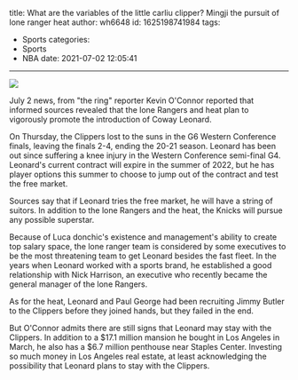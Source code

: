 title: What are the variables of the little carliu clipper? Mingji  the pursuit of lone ranger heat
author: wh6648
id: 1625198741984
tags: 
- Sports
categories: 
- Sports
- NBA
date: 2021-07-02 12:05:41
---
![](https://p3.itc.cn/images01/20210702/f4e6beb0f55644078467a37b99654b98.jpeg)


July 2 news, from "the ring" reporter Kevin O'Connor reported that informed sources revealed that the lone Rangers and heat plan to vigorously promote the introduction of Coway Leonard.

On Thursday, the Clippers lost to the suns in the G6 Western Conference finals, leaving the finals 2-4, ending the 20-21 season. Leonard has been out since suffering a knee injury in the Western Conference semi-final G4. Leonard's current contract will expire in the summer of 2022, but he has player options this summer to choose to jump out of the contract and test the free market.

Sources say that if Leonard tries the free market, he will have a string of suitors. In addition to the lone Rangers and the heat, the Knicks will pursue any possible superstar.

Because of Luca donchic's existence and management's ability to create top salary space, the lone ranger team is considered by some executives to be the most threatening team to get Leonard besides the fast fleet. In the years when Leonard worked with a sports brand, he established a good relationship with Nick Harrison, an executive who recently became the general manager of the lone Rangers.

As for the heat, Leonard and Paul George had been recruiting Jimmy Butler to the Clippers before they joined hands, but they failed in the end.

But O'Connor admits there are still signs that Leonard may stay with the Clippers. In addition to a $17.1 million mansion he bought in Los Angeles in March, he also has a $6.7 million penthouse near Staples Center. Investing so much money in Los Angeles real estate, at least acknowledging the possibility that Leonard plans to stay with the Clippers.

